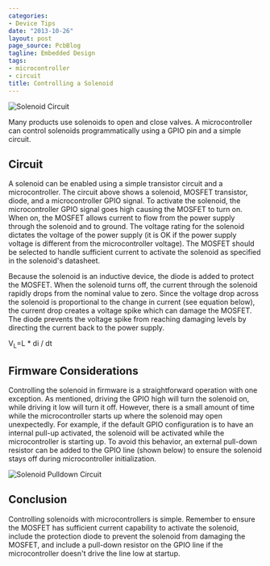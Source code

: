 ```yaml
---
categories:
- Device Tips
date: "2013-10-26"
layout: post
page_source: PcbBlog
tagline: Embedded Design
tags:
- microcontroller
- circuit
title: Controlling a Solenoid
---
```

![Solenoid Circuit](/images/solenoid-ckt.svg)

Many products use solenoids to open and close valves. A microcontroller
can control solenoids programmatically using a GPIO pin and a simple circuit.

## Circuit

 A solenoid can be enabled using a simple transistor circuit and a microcontroller.
 The circuit above shows a solenoid, MOSFET transistor, diode, and a microcontroller
 GPIO signal. To activate the solenoid, the microcontroller GPIO signal goes high
 causing the MOSFET to turn on. When on, the MOSFET allows current to flow from
 the power supply through the solenoid and to ground. The voltage rating for the
 solenoid dictates the voltage of the power supply (it is OK if the power supply
 voltage is different from the microcontroller voltage). The MOSFET should be
 selected to handle sufficient current to activate the solenoid as specified in
 the solenoid's datasheet.

 Because the solenoid is an inductive device, the diode is added to protect the
 MOSFET. When the solenoid turns off, the current through the solenoid rapidly
 drops from the nominal value to zero. Since the voltage drop across the solenoid
 is proportional to the change in current (see equation below), the current drop
 creates a voltage spike which can damage the MOSFET. The diode prevents the
 voltage spike from reaching damaging levels by directing the current back to the
 power supply.

V<sub>L</sub>=L \* di / dt

## Firmware Considerations

 Controlling the solenoid in firmware is a straightforward operation with one
 exception. As mentioned, driving the GPIO high will turn the solenoid on,
 while driving it low will turn it off. However, there is a small amount of
 time while the microcontroller starts up where the solenoid may open unexpectedly.
 For example, if the default GPIO configuration is to have an internal pull-up
 activated, the solenoid will be activated while the microcontroller is starting
 up.  To avoid this behavior, an external pull-down resistor can be added to the GPIO
 line (shown below) to ensure the solenoid stays off during microcontroller
 initialization.

![Solenoid Pulldown Circuit](/images/solenoid-pulldown-ckt.svg)


## Conclusion

Controlling solenoids with microcontrollers is simple. Remember to ensure the MOSFET has sufficient current capability to activate the solenoid, include the protection diode to prevent the solenoid from damaging the MOSFET, and include a pull-down resistor on the GPIO line if the microcontroller doesn't drive the line low at startup.
